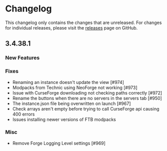 # Changelog

This changelog only contains the changes that are unreleased. For changes for individual releases, please visit the
[releases](https://github.com/ATLauncher/ATLauncher/releases) page on GitHub.

## 3.4.38.1

### New Features

### Fixes
- Renaming an instance doesn't update the view [#974]
- Modpacks from Technic using NeoForge not working [#973]
- Issue with CurseForge downloading not checking paths correctly [#972]
- Rename the buttons when there are no servers in the servers tab [#950]
- The instance.json file being overwritten on launch [#967]
- Check arrays aren't empty before trying to call CurseForge api causing 400 errors
- Issues installing newer versions of FTB modpacks

### Misc
- Remove Forge Logging Level settings [#969]